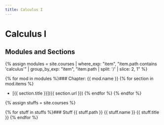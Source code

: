 ```yaml
---
title: Calculus I
---
```

# Calculus I

## Modules and Sections

{% assign modules = site.courses | where_exp: "item", "item.path contains 'calculus'" | group_by_exp: "item", "item.path | split: '/' | slice: 2, 1" %}

{% for mod in modules %}### Chapter: {{ mod.name }}
  {% for section in mod.items %}
  - [{{ section.title }}]({{ section.url }})
  {% endfor %}
{% endfor %}

{% assign stuffs = site.courses %}

{% for stuff in stuffs %}### Stuff {{ stuff.path }} {{ stuff.name }} {{ stuff.title }}
{% endfor %}